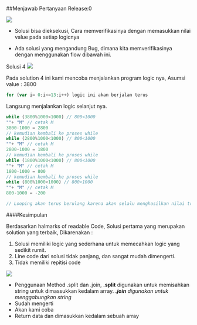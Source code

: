 ##Menjawab Pertanyaan Release:0

![](/content/images/2016/08/q1.png)


* Solusi bisa dieksekusi, Cara memverifikasinya dengan memasukkan nilai value pada setiap logicnya

* Ada solusi yang mengandung Bug, dimana kita memverifikasinya dengan menggunakan flow dibawah ini.


Solusi 4
![](/content/images/2016/08/solution4.png)

Pada solution 4 ini kami mencoba menjalankan program logic nya,
Asumsi value : 3800

```javascript
for (var i= 0;i<=13;i++) logic ini akan berjalan terus
```
Langsung menjalankan logic selanjut nya.

```javascript
while (3800%1000<1000) // 800<1000
""+ "M" // cetak M
3800-1000 = 2800
// kemudian kembali ke proses while
while (2800%1000<1000) // 800<1000
""+ "M" // cetak M
2800-1000 = 1800
// kemudian kembali ke proses while
while (1800%1000<1000) // 800<1000
""+ "M" // cetak M
1800-1000 = 800
// kemudian kembali ke proses while
while (800%1000<1000) // 800<1000
""+ "M" // cetak M
800-1000 = -200

// Looping akan terus berulang karena akan selalu menghasilkan nilai true / infinite looper
```

####Kesimpulan

Berdasarkan halmarks of readable Code, Solusi pertama yang merupakan solution yang terbaik,
Dikarenakan :

1. Solusi memiliki logic yang sederhana untuk memecahkan logic yang sedikit rumit.
2. Line code dari solusi tidak panjang, dan sangat mudah dimengerti.
3. Tidak memiliki repitisi code


![](/content/images/2016/08/halbaru.png)

* Penggunaan Method .split dan .join, **.split** digunakan untuk memisahkan string untuk dimassukkan kedalam array. ***.join** digunakan untuk menggabungkan string*
* Sudah mengerti
* Akan kami coba
* Return data dan dimasukkan kedalam sebuah array
